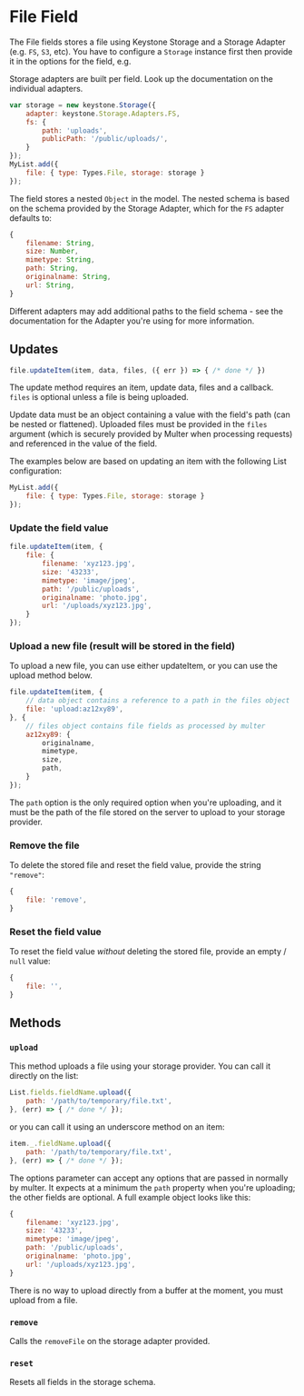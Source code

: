 # File Field

The File fields stores a file using Keystone Storage and a Storage Adapter (e.g. `FS`, `S3`, etc). You have to configure a `Storage` instance first then provide it in the options for the field, e.g.

Storage adapters are built per field. Look up the documentation on the individual adapters.

```js
var storage = new keystone.Storage({
	adapter: keystone.Storage.Adapters.FS,
	fs: {
		path: 'uploads',
		publicPath: '/public/uploads/',
	}
});
MyList.add({
	file: { type: Types.File, storage: storage }
});
```

The field stores a nested `Object` in the model. The nested schema is based on the schema provided by the Storage Adapter, which for the `FS` adapter defaults to:

```js
{
	filename: String,
	size: Number,
	mimetype: String,
	path: String,
	originalname: String,
	url: String,
}
```

Different adapters may add additional paths to the field schema - see the documentation for the Adapter you're using for more information.

## Updates

```js
file.updateItem(item, data, files, ({ err }) => { /* done */ })
```

The update method requires an item, update data, files and a callback. `files` is optional unless a file is being uploaded.

Update data must be an object containing a value with the field's path (can be nested or flattened). Uploaded files must be provided in the `files` argument (which is securely provided by Multer when processing requests) and referenced in the value of the field.

The examples below are based on updating an item with the following List configuration:

```js
MyList.add({
	file: { type: Types.File, storage: storage }
});
```

### Update the field value

```js
file.updateItem(item, {
	file: {
		filename: 'xyz123.jpg',
		size: '43233',
		mimetype: 'image/jpeg',
		path: '/public/uploads',
		originalname: 'photo.jpg',
		url: '/uploads/xyz123.jpg',
	}
});
```

### Upload a new file (result will be stored in the field)

To upload a new file, you can use either updateItem, or you can use the upload method below.

```js
file.updateItem(item, {
	// data object contains a reference to a path in the files object
	file: 'upload:az12xy89',
}, {
	// files object contains file fields as processed by multer
	az12xy89: {
		originalname,
		mimetype,
		size,
		path,
	}
});
```

The `path` option is the only required option when you're uploading, and it must be the path of the file stored on the server to upload to your storage provider.

### Remove the file

To delete the stored file and reset the field value, provide the string `"remove"`:

```js
{
	file: 'remove',
}
```

### Reset the field value

To reset the field value _without_ deleting the stored file, provide an empty / `null` value:

```js
{
	file: '',
}
```

## Methods

### `upload`

This method uploads a file using your storage provider. You can call it directly on the list:

```js
List.fields.fieldName.upload({
	path: '/path/to/temporary/file.txt',
}, (err) => { /* done */ });
```

or you can call it using an underscore method on an item:

```js
item._.fieldName.upload({
	path: '/path/to/temporary/file.txt',
}, (err) => { /* done */ });
```

The options parameter can accept any options that are passed in normally by multer. It expects at a minimum the `path` property when you're uploading; the other fields are optional. A full example object looks like this:

```js
{
	filename: 'xyz123.jpg',
	size: '43233',
	mimetype: 'image/jpeg',
	path: '/public/uploads',
	originalname: 'photo.jpg',
	url: '/uploads/xyz123.jpg',
}
```

There is no way to upload directly from a buffer at the moment, you must upload from a file.

### `remove`

Calls the `removeFile` on the storage adapter provided.

### `reset`

Resets all fields in the storage schema.
